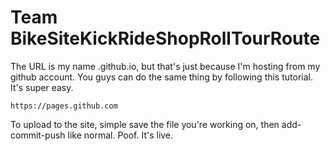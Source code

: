 # Team BikeSiteKickRideShopRollTourRoute

The URL is my name .github.io, but that's just because I'm hosting from my github account.  You guys can do the same thing by following this tutorial.  It's super easy.

    https://pages.github.com
  
To upload to the site, simple save the file you're working on, then add-commit-push like normal.
Poof.
It's live.

